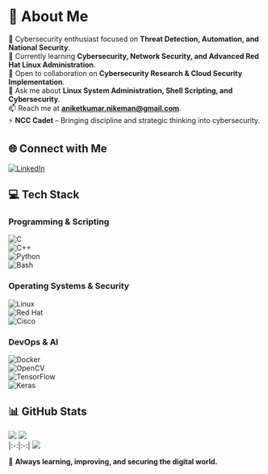 # 💫 About Me  

🔭 Cybersecurity enthusiast focused on **Threat Detection, Automation, and National Security**.  
🌱 Currently learning **Cybersecurity, Network Security, and Advanced Red Hat Linux Administration**.  
👯 Open to collaboration on **Cybersecurity Research & Cloud Security Implementation**.  
💬 Ask me about **Linux System Administration, Shell Scripting, and Cybersecurity**.  
📫 Reach me at **aniketkumar.nikeman@gmail.com**.  
⚡ **NCC Cadet** – Bringing discipline and strategic thinking into cybersecurity.  

## 🌐 Connect with Me  
[![LinkedIn](https://img.shields.io/badge/LinkedIn-%230077B5.svg?style=for-the-badge&logo=linkedin&logoColor=white)](https://linkedin.com/in/aniket-kumar-bharat)  

## 💻 Tech Stack  

### **Programming & Scripting**  
![C](https://img.shields.io/badge/c-%2300599C.svg?style=for-the-badge&logo=c&logoColor=white)  
![C++](https://img.shields.io/badge/c++-%2300599C.svg?style=for-the-badge&logo=c%2B%2B&logoColor=white)  
![Python](https://img.shields.io/badge/python-3670A0?style=for-the-badge&logo=python&logoColor=ffdd54)  
![Bash](https://img.shields.io/badge/bash-%23121011.svg?style=for-the-badge&logo=gnu-bash&logoColor=white)  

### **Operating Systems & Security**  
![Linux](https://img.shields.io/badge/linux-%23FCC624.svg?style=for-the-badge&logo=linux&logoColor=black)  
![Red Hat](https://img.shields.io/badge/redhat-%23EE0000.svg?style=for-the-badge&logo=redhat&logoColor=white)  
![Cisco](https://img.shields.io/badge/cisco-%23049fd9.svg?style=for-the-badge&logo=cisco&logoColor=black)  

### **DevOps & AI**  
![Docker](https://img.shields.io/badge/docker-%230db7ed.svg?style=for-the-badge&logo=docker&logoColor=white)  
![OpenCV](https://img.shields.io/badge/opencv-%23white.svg?style=for-the-badge&logo=opencv&logoColor=white)  
![TensorFlow](https://img.shields.io/badge/TensorFlow-%23FF6F00.svg?style=for-the-badge&logo=TensorFlow&logoColor=white)  
![Keras](https://img.shields.io/badge/Keras-%23D00000.svg?style=for-the-badge&logo=Keras&logoColor=white)  

## 📊 GitHub Stats  

![](https://github-readme-stats.vercel.app/api?username=ianiketkumar7&theme=blue-green&hide_border=false&include_all_commits=true&count_private=false)  ![](https://github-readme-streak-stats.herokuapp.com/?user=ianiketkumar7&theme=blue-green&hide_border=false)  
|:-:|:-:|
![](https://github-readme-stats.vercel.app/api/top-langs/?username=ianiketkumar7&theme=blue-green&hide_border=false&include_all_commits=true&count_private=false&layout=compact)  

🚀 **Always learning, improving, and securing the digital world.**  

